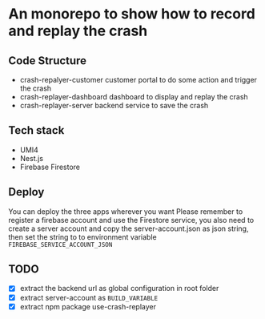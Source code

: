 # An monorepo to show how to record and replay the crash

## Code Structure
- crash-repalyer-customer 
  customer portal to do some action and trigger the crash
- crash-replayer-dashboard
  dashboard to display and replay the crash
- crash-replayer-server
  backend service to save the crash

## Tech stack
- UMI4
- Nest.js
- Firebase Firestore

## Deploy
You can deploy the three apps wherever you want 
Please remember to register a firebase account and use the Firestore service, you also need to create a server account and copy the server-account.json as json string, then set the string to to environment variable  `FIREBASE_SERVICE_ACCOUNT_JSON`

## TODO
- [x] extract the backend url as global configuration in root folder
- [x] extract server-account as `BUILD_VARIABLE`
- [x] extract npm package use-crash-replayer
